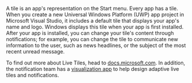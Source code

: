 ﻿A tile is an app's representation on the Start menu. Every app has a tile. When you create a new Universal Windows Platform (UWP) app project in Microsoft Visual Studio, it includes a default tile that displays your app's name and logo. Windows displays this tile when your app is first installed. After your app is installed, you can change your tile's content through notifications; for example, you can change the tile to communicate new information to the user, such as news headlines, or the subject of the most recent unread message.

To find out more about Live Tiles, head to [docs.microsoft.com](https://docs.microsoft.com/en-us/windows/uwp/controls-and-patterns/tiles-and-notifications-creating-tiles). In addition, the notification team has a [visualization app](https://docs.microsoft.com/en-us/windows/uwp/controls-and-patterns/tiles-and-notifications-notifications-visualizer) to help design adaptive live tiles and notifications.
